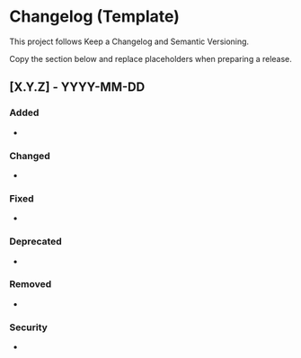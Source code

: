 # Changelog (Template)

This project follows Keep a Changelog and Semantic Versioning.

Copy the section below and replace placeholders when preparing a release.

## [X.Y.Z] - YYYY-MM-DD

### Added
- 

### Changed
- 

### Fixed
- 

### Deprecated
- 

### Removed
- 

### Security
- 
